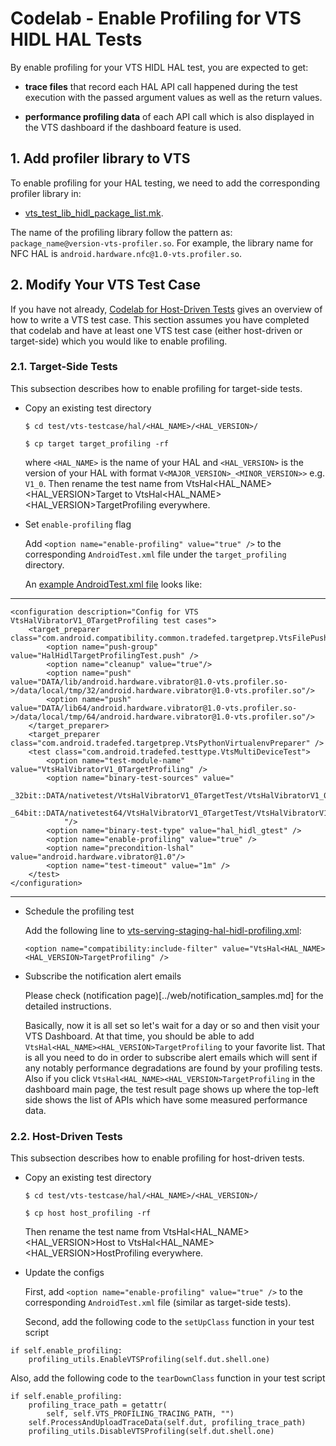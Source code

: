 # Codelab - Enable Profiling for VTS HIDL HAL Tests

By enable profiling for your VTS HIDL HAL test, you are expected to get:

 * __trace files__ that record each HAL API call happened during the test
   execution with the passed argument values as well as the return values.

 * __performance profiling data__ of each API call which is also displayed in
   the VTS dashboard if the dashboard feature is used.

## 1. Add profiler library to VTS

To enable profiling for your HAL testing, we need to add the corresponding
profiler library in:

* [vts_test_lib_hidl_package_list.mk](../../tools/build/tasks/list/vts_test_lib_hidl_package_list.mk).

The name of the profiling library follow the pattern as:
`package_name@version-vts-profiler.so`.
For example, the library name for NFC HAL is `android.hardware.nfc@1.0-vts.profiler.so`.

## 2. Modify Your VTS Test Case

If you have not already,
[Codelab for Host-Driven Tests](codelab_host_driven_test.md)
gives an overview of how to write a VTS test case. This section assumes you have
completed that codelab and have at least one VTS test case (either host-driven or
target-side) which you would like to enable profiling.

### 2.1. Target-Side Tests

This subsection describes how to enable profiling for target-side tests.

* Copy an existing test directory

  `$ cd test/vts-testcase/hal/<HAL_NAME>/<HAL_VERSION>/`

  `$ cp target target_profiling -rf`

  where `<HAL_NAME>` is the name of your HAL and `<HAL_VERSION>` is the version of your HAL with format `V<MAJOR_VERSION>_<MINOR_VERSION>>` e.g. `V1_0`.
  Then rename the test name from VtsHal<HAL_NAME><HAL_VERSION>Target to VtsHal<HAL_NAME><HAL_VERSION>TargetProfiling everywhere.

* Set `enable-profiling` flag

  Add `<option name="enable-profiling" value="true" />` to the corresponding
`AndroidTest.xml` file under the `target_profiling` directory.

  An [example AndroidTest.xml file](../../../../test/vts-testcase/hal/vibrator/V1_0/target_profiling/AndroidTest.xml)
looks like:

---
```
<configuration description="Config for VTS VtsHalVibratorV1_0TargetProfiling test cases">
    <target_preparer class="com.android.compatibility.common.tradefed.targetprep.VtsFilePusher">
        <option name="push-group" value="HalHidlTargetProfilingTest.push" />
        <option name="cleanup" value="true"/>
        <option name="push" value="DATA/lib/android.hardware.vibrator@1.0-vts.profiler.so->/data/local/tmp/32/android.hardware.vibrator@1.0-vts.profiler.so"/>
        <option name="push" value="DATA/lib64/android.hardware.vibrator@1.0-vts.profiler.so->/data/local/tmp/64/android.hardware.vibrator@1.0-vts.profiler.so"/>
    </target_preparer>
    <target_preparer class="com.android.tradefed.targetprep.VtsPythonVirtualenvPreparer" />
    <test class="com.android.tradefed.testtype.VtsMultiDeviceTest">
        <option name="test-module-name" value="VtsHalVibratorV1_0TargetProfiling" />
        <option name="binary-test-sources" value="
            _32bit::DATA/nativetest/VtsHalVibratorV1_0TargetTest/VtsHalVibratorV1_0TargetTest,
            _64bit::DATA/nativetest64/VtsHalVibratorV1_0TargetTest/VtsHalVibratorV1_0TargetTest,
            "/>
        <option name="binary-test-type" value="hal_hidl_gtest" />
        <option name="enable-profiling" value="true" />
        <option name="precondition-lshal" value="android.hardware.vibrator@1.0"/>
        <option name="test-timeout" value="1m" />
    </test>
</configuration>
```
---

* Schedule the profiling test

  Add the following line to [vts-serving-staging-hal-hidl-profiling.xml](../../tools/vts-tradefed/res/config/vts-serving-staging-hal-hidl-profiling.xml):

  `<option name="compatibility:include-filter" value="VtsHal<HAL_NAME><HAL_VERSION>TargetProfiling" />`

* Subscribe the notification alert emails

  Please check (notification page)[../web/notification_samples.md] for the detailed instructions.

  Basically, now it is all set so let's wait for a day or so and then visit your VTS Dashboard.
  At that time, you should be able to add `VtsHal<HAL_NAME><HAL_VERSION>TargetProfiling` to your favorite list.
  That is all you need to do in order to subscribe alert emails which will sent if any notably performance degradations are found by your profiling tests.
  Also if you click `VtsHal<HAL_NAME><HAL_VERSION>TargetProfiling` in the dashboard main page, the test result page shows up where the top-left side shows the list of APIs which have some measured performance data.

### 2.2. Host-Driven Tests

This subsection describes how to enable profiling for host-driven tests.

* Copy an existing test directory

  `$ cd test/vts-testcase/hal/<HAL_NAME>/<HAL_VERSION>/`

  `$ cp host host_profiling -rf`

  Then rename the test name from VtsHal<HAL_NAME><HAL_VERSION>Host to VtsHal<HAL_NAME><HAL_VERSION>HostProfiling everywhere.

* Update the configs

  First, add `<option name="enable-profiling" value="true" />` to the corresponding
  `AndroidTest.xml` file (similar as target-side tests).

  Second, add the following code to the `setUpClass` function in your test script

```
if self.enable_profiling:
    profiling_utils.EnableVTSProfiling(self.dut.shell.one)
```

   Also, add the following code to the `tearDownClass` function in your test script

```
if self.enable_profiling:
    profiling_trace_path = getattr(
        self, self.VTS_PROFILING_TRACING_PATH, "")
    self.ProcessAndUploadTraceData(self.dut, profiling_trace_path)
    profiling_utils.DisableVTSProfiling(self.dut.shell.one)
```

